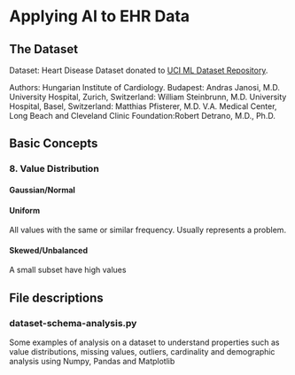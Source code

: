 # Applying AI to EHR Data

## The Dataset
Dataset: Heart Disease Dataset donated to [UCI ML Dataset Repository](https://archive.ics.uci.edu/ml/datasets/heart+Disease).

Authors:
Hungarian Institute of Cardiology. Budapest: Andras Janosi, M.D.
University Hospital, Zurich, Switzerland: William Steinbrunn, M.D.
University Hospital, Basel, Switzerland: Matthias Pfisterer, M.D.
V.A. Medical Center, Long Beach and Cleveland Clinic Foundation:Robert Detrano, M.D., Ph.D.

## Basic Concepts

### 8. Value Distribution
#### Gaussian/Normal
#### Uniform
All values with the same or similar frequency. Usually represents a problem.
#### Skewed/Unbalanced
A small subset have high values


## File descriptions
### dataset-schema-analysis.py
Some examples of analysis on a dataset to understand properties such as value distributions, missing values, outliers, cardinality and demographic analysis using Numpy, Pandas and Matplotlib